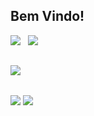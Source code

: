 ## Bem Vindo!
<p>
  <a href="https://github.com/Paulo-SMF"><img src="https://github-readme-stats.vercel.app/api?username=Paulo-SMF&theme=midnight-purple&custom_title=Paulo%20Stats&show_icons=true&hide_border=false"/></a>
  &nbsp;
  <a href="https://github.com/Paulo-SMF"><img src="https://github-readme-stats.vercel.app/api/top-langs/?username=Paulo-SMF&theme=midnight-purple&layout=compact&hide_border=false"/></a>
</p>

##

<div>
  <a href = "https://github.com/Paulo-SMF"><img src="https://img.shields.io/badge/C-000000?style=for-the-badge&logoColor=white"/></a>
</div>

##
<div>
  <a href="https://www.linkedin.com/in/paulo-sérgio-m-a2456430a" target="_blank"><img align = "center" src="https://img.shields.io/badge/-LinkedIn-%230077B5?style=for-the-badge&logo=linkedin&logoColor=white" target="_blank"></a>  
  <img align = "center" src="https://img.shields.io/badge/NeoVim-%2357A143.svg?&style=for-the-badge&logo=neovim&logoColor=white"/>
</div>

